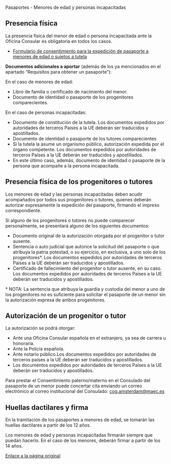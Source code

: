  Pasaportes - Menores de edad y personas incapacitadas

  Presencia física
----------------

  La presencia física del menor de edad o persona incapacitada ante la Oficina Consular es obligatoria en todos los casos. 

 * [Formulario de consentimiento para la expedición de pasaporte a menores de edad o sujetos a tutela](https://www.exteriores.gob.es/DocumentosAuxiliaresSC/Pa%C3%ADses%20Bajos/AMSTERDAM%20%28C%29/Consentimiento%20Pasaporte%20Menor.pdf)

 **Documentos adicionales a aportar** (además de los ya mencionados en el apartado “Requisitos para obtener un pasaporte”):

 En el caso de menores de edad: 

 * Libro de familia o certificado de nacimiento del menor.
* Documento de identidad o pasaporte de los progenitores comparecientes.

 En el caso de personas incapacitadas:

 * Documento de constitución de la tutela. Los documentos expedidos por autoridades de terceros Países a la UE deberán ser traducidos y apostillados.
* Documento de identidad o pasaporte de los tutores comparecientes
* Si la tutela la asume un organismo público, autorización expedida por el órgano competente. Los documentos expedidos por autoridades de terceros Países a la UE deberán ser traducidos y apostillados.
* En este último caso, además, documento de identidad o pasaporte de la persona que acompañe a la persona incapacitada.

 Presencia física de los progenitores o tutores
----------------------------------------------

 Los menores de edad y las personas incapacitadas deben acudir acompañados por todos sus progenitores o tutores, quienes deberán autorizar expresamente la expedición del pasaporte, firmando el impreso correspondiente.

 Si alguno de los progenitores o tutores no puede comparecer personalmente, se presentará alguno de los siguientes documentos:

 * Documento original de la autorización otorgada por el progenitor o tutor ausente.
* Sentencia o auto judicial que autorice la solicitud del pasaporte o que atribuya la patria potestad, o su ejercicio, en exclusiva, a uno solo de los progenitores\*. Los documentos expedidos por autoridades de terceros Países a la UE deberán ser traducidos y apostillados.
* Certificado de fallecimiento del progenitor o tutor ausente, en su caso. Los documentos expedidos por autoridades de terceros Países a la UE deberán ser traducidos y apostillados.

 \* NOTA: La sentencia que atribuya la guardia y custodia del menor a uno de los progenitores no es suficiente para solicitar el pasaporte de un menor sin la autorización expresa de ambos progenitores.

 Autorización de un progenitor o tutor
-------------------------------------

 La autorización se podrá otorgar:

 * Ante una Oficina Consular española en el extranjero, ya sea de carrera u honoraria.
* Ante la Policía española.
* Ante notario público.Los documentos expedidos por autoridades de terceros países a la UE deberán ser traducidos y apostillados.
* Los documentos expedidos por autoridades de terceros Países a la UE deberán ser traducidos y apostillados.

Para prestar el Consentimiento paterno/materno en el Consulado del pasaporte de un menor puede concertar cita enviando un correo electrónico al correo institucional del Consulado: cog.amsterdam@maec.es

 Huellas dactilares y firma
--------------------------

 En la tramitación de los pasaportes a menores de edad, se tomarán las huellas dactilares a partir de los 12 años.

 Los menores de edad y personas incapacitadas firmarán siempre que puedan hacerlo. En el caso de los menores, deberán firmar a partir de los 14 años.

  [Enlace a la página original](https://www.exteriores.gob.es/Consulados/amsterdam/es/ServiciosConsulares/Paginas/index.aspx?scco=Pa%C3%ADses+Bajos&scd=9&scca=Pasaportes%20y%20otros%20documentos&scs=Pasaportes%20-%20Menores%20de%20edad%20y%20personas%20incapacitadas)
